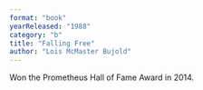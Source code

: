 ```yaml
---
format: "book"
yearReleased: "1988"
category: "b"
title: "Falling Free"
author: "Lois McMaster Bujold"
---
```

Won the Prometheus Hall of Fame Award in 2014.
 